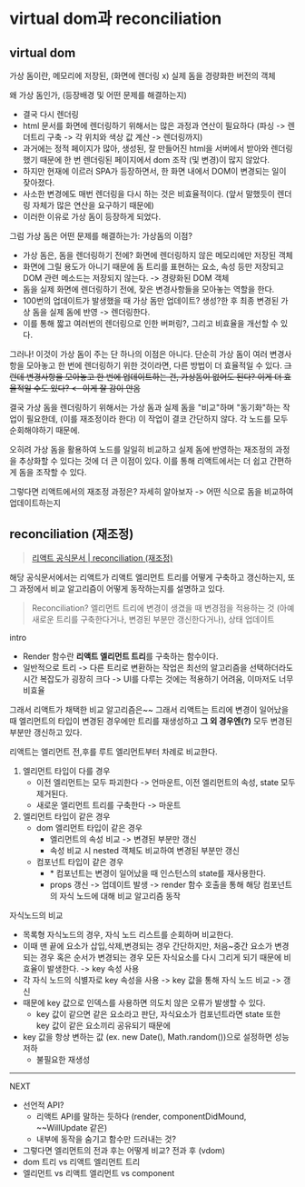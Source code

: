 # virtual dom과 reconciliation

## virtual dom

가상 돔이란, 메모리에 저장된, (화면에 렌더링 x) 실제 돔을 경량화한 버전의 객체

왜 가상 돔인가, (등장배경 및 어떤 문제를 해결하는지)

- 결국 다시 렌더링
- html 문서를 화면에 렌더링하기 위해서는 많은 과정과 연산이 필요하다 (파싱 -> 렌더트리 구축 -> 각 위치와 색상 값 계산 -> 렌더링까지)
- 과거에는 정적 페이지가 많아, 생성된, 잘 만들어진 html을 서버에서 받아와 렌더링 했기 때문에 한 번 렌더링된 페이지에서 dom 조작 (및 변경)이 많지 않았다.
- 하지만 현재에 이르러 SPA가 등장하면서, 한 화면 내에서 DOM이 변경되는 일이 잦아졌다.
- 사소한 변경에도 매번 렌더링을 다시 하는 것은 비효율적이다. (앞서 말했듯이 렌더링 자체가 많은 연산을 요구하기 때문에)
- 이러한 이유로 가상 돔이 등장하게 되었다.

그럼 가상 돔은 어떤 문제를 해결하는가: 가상돔의 이점?

- 가상 돔은, 돔을 렌더링하기 전에? 화면에 렌더링하지 않은 메모리에만 저장된 객체
- 화면에 그릴 용도가 아니기 때문에 돔 트리를 표현하는 요소, 속성 등만 저장되고 DOM 관련 메소드는 저장되지 않는다. -> 경량화된 DOM 객체
- 돔을 실제 화면에 렌더링하기 전에, 잦은 변경사항들을 모아놓는 역할을 한다.
- 100번의 업데이트가 발생했을 때 가상 돔만 업데이트? 생성?한 후 최종 변경된 가상 돔을 실제 돔에 반영 -> 렌더링한다.
- 이를 통해 짧고 여러번의 렌더링으로 인한 버퍼링?, 그리고 비효율을 개선할 수 있다.

그러나! 이것이 가상 돔이 주는 단 하나의 이점은 아니다.
단순히 가상 돔이 여러 변경사항을 모아놓고 한 번에 렌더링하기 위한 것이라면, 다른 방법이 더 효율적일 수 있다.
~~그런데 변경사항을 모아놓고 한 번에 업데이트하는 건, 가상돔이 없어도 된다? 이게 더 효율적일 수도 있다? <- 이게 잘 감이 안옴~~

결국 가상 돔을 렌더링하기 위해서는 가상 돔과 실제 돔을 "비교"하며 "동기화"하는 작업이 필요한데, (이를 재조정이라 한다) 이 작업이 결코 간단하지 않다. 각 노드를 모두 순회해야하기 때문에.

오히려 가상 돔을 활용하여 노드를 일일히 비교하고 실제 돔에 반영하는 재조정의 과정을 추상화할 수 있다는 것에 더 큰 이점이 있다. 이를 통해 리액트에서는 더 쉽고 간편하게 돔을 조작할 수 있다.

그렇다면 리액트에서의 재조정 과정은? 자세히 알아보자 -> 어떤 식으로 돔을 비교하여 업데이트하는지

## reconciliation (재조정)

> [리액트 공식문서 | reconciliation (재조정)](https://ko.legacy.reactjs.org/docs/reconciliation.html)

해당 공식문서에서는 리액트가 리액트 엘리먼트 트리를 어떻게 구축하고 갱신하는지, 또 그 과정에서 비교 알고리즘이 어떻게 동작하는지를 설명하고 있다.

> Reconciliation? 엘리먼트 트리에 변경이 생겼을 때 변경점을 적용하는 것 (아예 새로운 트리를 구축한다거나, 변경된 부분만 갱신한다거나), 상태 업데이트

intro

- Render 함수란 **리액트 엘리먼트 트리**를 구축하는 함수이다.
- 일반적으로 트리 -> 다른 트리로 변환하는 작업은 최선의 알고리즘을 선택하더라도 시간 복잡도가 굉장히 크다 -> UI를 다루는 것에는 적용하기 어려움, 이마저도 너무 비효율

그래서 리액트가 채택한 비교 알고리즘은~~
그래서 리액트는 트리에 변경이 일어났을 때 엘리먼트의 타입이 변경된 경우에만 트리를 재생성하고 **그 외 경우엔(?)** 모두 변경된 부분만 갱신하고 있다.

리액트는 엘리먼트 전,후를 루트 엘리먼트부터 차례로 비교한다.

1. 엘리먼트 타입이 다를 경우
   - 이전 엘리먼트는 모두 파괴한다 -> 언마운트, 이전 엘리먼트의 속성, state 모두 제거된다.
   - 새로운 엘리먼트 트리를 구축한다 -> 마운트
2. 엘리먼트 타입이 같은 경우
   - dom 엘리먼트 타입이 같은 경우
     - 엘리먼트의 속성 비교 -> 변경된 부분만 갱신
     - 속성 비교 시 nested 객체도 비교하여 변경된 부분만 갱신
   - 컴포넌트 타입이 같은 경우
     - \* 컴포넌트는 변경이 일어났을 때 인스턴스의 state를 재사용한다.
     - props 갱신 -> 업데이트 발생 -> render 함수 호출을 통해 해당 컴포넌트의 자식 노드에 대해 비교 알고리즘 동작

자식노드의 비교

- 목록형 자식노드의 경우, 자식 노드 리스트를 순회하며 비교한다.
- 이때 맨 끝에 요소가 삽입,삭제,변경되는 경우 간단하지만, 처음~중간 요소가 변경되는 경우 혹은 순서가 변경되는 경우 모든 자식요소를 다시 그리게 되기 때문에 비효율이 발생한다. -> key 속성 사용
- 각 자식 노드의 식별자로 key 속성을 사용 -> key 값을 통해 자식 노드 비교 -> 갱신
- 때문에 key 값으로 인덱스를 사용하면 의도치 않은 오류가 발생할 수 있다.
  - key 값이 같으면 같은 요소라고 판단, 자식요소가 컴포넌트라면 state 또한 key 값이 같은 요소끼리 공유되기 때문에
- key 값을 항상 변하는 값 (ex. new Date(), Math.random())으로 설정하면 성능 저하
  - 불필요한 재생성

---

NEXT

- 선언적 API?
  - 리액트 API를 말하는 듯하다 (render, componentDidMound, ~~WillUpdate 같은)
  - 내부에 동작을 숨기고 함수만 드러내는 것?
- 그렇다면 엘리먼트의 전과 후는 어떻게 비교? 전과 후 (vdom)
- dom 트리 vs 리액트 엘리먼트 트리
- 엘리먼트 vs 리액트 엘리먼트 vs component
